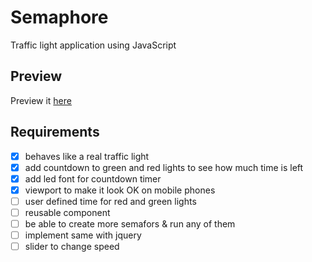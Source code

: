 # Semaphore
Traffic light application using JavaScript

## Preview
Preview it [here](https://rawgit.com/happyHooman/Semaphore/master/index.html)

## Requirements
 - [x] behaves like a real traffic light
 - [x] add countdown to green and red lights to see how much time is left
 - [x] add led font for countdown timer
 - [x] viewport to make it look OK on mobile phones
 - [ ] user defined time for red and green lights
 - [ ] reusable component
 - [ ] be able to create more semafors & run any of them
 - [ ] implement same with jquery
 - [ ] slider to change speed
